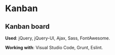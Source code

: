 # Kanban
## Kanban board

**Used**: jQuery, jQuery-UI, Ajax, Sass, FontAwesome.

**Working with**: Visual Studio Code, Grunt, Eslint.